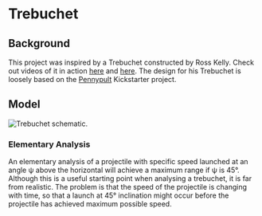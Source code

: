 # Trebuchet

## Background

This project was inspired by a Trebuchet constructed by Ross Kelly. Check out videos of it in action [here](https://www.youtube.com/watch?v=X1QU1nfKZ8E "Launching view.") and [here](https://www.youtube.com/watch?v=xD6mgKXwC2c "Side view."). The design for his Trebuchet is loosely based on the [Pennypult](https://www.kickstarter.com/projects/apptivus/pennypult-ultimate-office-toy-and-model-trebuchet) Kickstarter project. 

## Model

![Trebuchet schematic.](https://rawgit.com/DataWookie/Trebuchet/master/trebuchet-schematic.svg "Schematic of the Trebuchet model with definitions of paremeters.")

### Elementary Analysis

An elementary analysis of a projectile with specific speed launched at an angle ψ above the horizontal will achieve a maximum range if ψ is 45°. Although this is a useful starting point when analysing a trebuchet, it is far from realistic. The problem is that the speed of the projectile is changing with time, so that a launch at 45° inclination might occur before the projectile has achieved maximum possible speed.